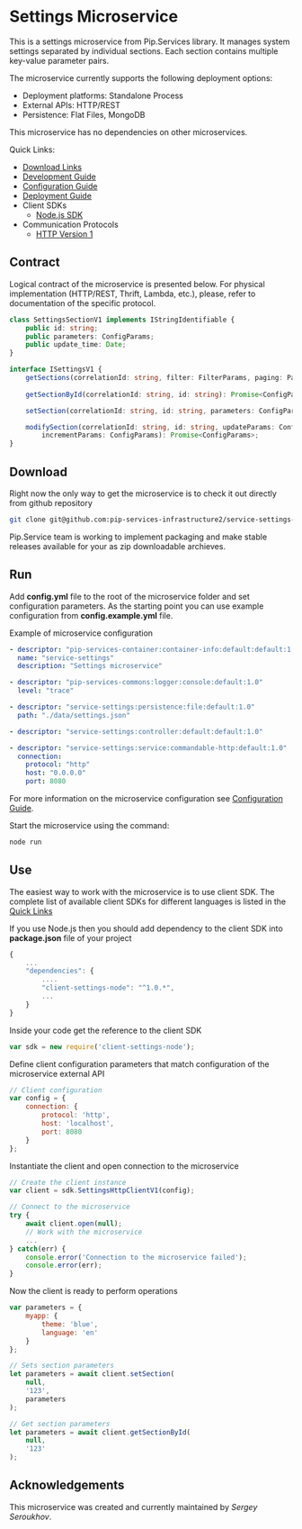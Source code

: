 # Settings Microservice

This is a settings microservice from Pip.Services library. 
It manages system settings separated by individual sections.
Each section contains multiple key-value parameter pairs. 

The microservice currently supports the following deployment options:
* Deployment platforms: Standalone Process
* External APIs: HTTP/REST
* Persistence: Flat Files, MongoDB

This microservice has no dependencies on other microservices.

<a name="links"></a> Quick Links:

* [Download Links](doc/Downloads.md)
* [Development Guide](doc/Development.md)
* [Configuration Guide](doc/Configuration.md)
* [Deployment Guide](doc/Deployment.md)
* Client SDKs
  - [Node.js SDK](https://github.com/pip-services-infrastructure2/client-settings-node)
* Communication Protocols
  - [HTTP Version 1](doc/HttpProtocolV1.md)

## Contract

Logical contract of the microservice is presented below. For physical implementation (HTTP/REST, Thrift, Lambda, etc.),
please, refer to documentation of the specific protocol.

```typescript
class SettingsSectionV1 implements IStringIdentifiable {
    public id: string;
    public parameters: ConfigParams;
    public update_time: Date;
}

interface ISettingsV1 {
    getSections(correlationId: string, filter: FilterParams, paging: PagingParams): Promise<DataPage<SettingsSectionV1>>;
    
    getSectionById(correlationId: string, id: string): Promise<ConfigParams>;

    setSection(correlationId: string, id: string, parameters: ConfigParams): Promise<ConfigParams>;

    modifySection(correlationId: string, id: string, updateParams: ConfigParams, 
        incrementParams: ConfigParams): Promise<ConfigParams>;
}
```

## Download

Right now the only way to get the microservice is to check it out directly from github repository
```bash
git clone git@github.com:pip-services-infrastructure2/service-settings-node.git
```

Pip.Service team is working to implement packaging and make stable releases available for your 
as zip downloadable archieves.

## Run

Add **config.yml** file to the root of the microservice folder and set configuration parameters.
As the starting point you can use example configuration from **config.example.yml** file. 

Example of microservice configuration
```yaml
- descriptor: "pip-services-container:container-info:default:default:1.0"
  name: "service-settings"
  description: "Settings microservice"

- descriptor: "pip-services-commons:logger:console:default:1.0"
  level: "trace"

- descriptor: "service-settings:persistence:file:default:1.0"
  path: "./data/settings.json"

- descriptor: "service-settings:controller:default:default:1.0"

- descriptor: "service-settings:service:commandable-http:default:1.0"
  connection:
    protocol: "http"
    host: "0.0.0.0"
    port: 8080
```
 
For more information on the microservice configuration see [Configuration Guide](Configuration.md).

Start the microservice using the command:
```bash
node run
```

## Use

The easiest way to work with the microservice is to use client SDK. 
The complete list of available client SDKs for different languages is listed in the [Quick Links](#links)

If you use Node.js then you should add dependency to the client SDK into **package.json** file of your project
```javascript
{
    ...
    "dependencies": {
        ....
        "client-settings-node": "^1.0.*",
        ...
    }
}
```

Inside your code get the reference to the client SDK
```javascript
var sdk = new require('client-settings-node');
```

Define client configuration parameters that match configuration of the microservice external API
```javascript
// Client configuration
var config = {
    connection: {
        protocol: 'http',
        host: 'localhost', 
        port: 8080
    }
};
```

Instantiate the client and open connection to the microservice
```javascript
// Create the client instance
var client = sdk.SettingsHttpClientV1(config);

// Connect to the microservice
try {
    await client.open(null);
    // Work with the microservice
    ...
} catch(err) {
    console.error('Connection to the microservice failed');
    console.error(err);
}
```

Now the client is ready to perform operations
```javascript
var parameters = {
    myapp: {
        theme: 'blue',
        language: 'en'
    }
};

// Sets section parameters
let parameters = await client.setSection(
    null,
    '123',
    parameters
);
```

```javascript
// Get section parameters
let parameters = await client.getSectionById(
    null,
    '123'
);
```    

## Acknowledgements

This microservice was created and currently maintained by *Sergey Seroukhov*.

